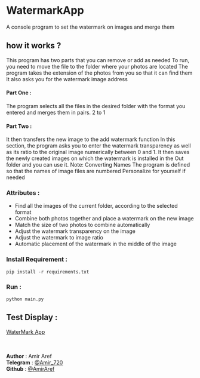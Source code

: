 
# WatermarkApp
A console program to set the watermark on images and merge them


## how it works ?
This program has two parts that you can remove or add as needed
To run, you need to move the file to the folder where your photos are located
The program takes the extension of the photos from you so that it can find them
It also asks you for the watermark image address

#### Part One :
The program selects all the files in the desired folder with the format you entered and merges them in pairs. 2 to 1

#### Part Two :
It then transfers the new image to the add watermark function
In this section, the program asks you to enter the watermark transparency as well as its ratio to the original image numerically between 0 and 1.
It then saves the newly created images on which the watermark is installed in the Out folder and you can use it.
Note: Converting Names The program is defined so that the names of image files are numbered
Personalize for yourself if needed

### Attributes :
- Find all the images of the current folder, according to the selected format
- Combine both photos together and place a watermark on the new image
- Match the size of two photos to combine automatically
- Adjust the watermark transparency on the image
- Adjust the watermark to image ratio
- Automatic placement of the watermark in the middle of the image

### Install Requirement :
```
pip install -r requirements.txt
```

### Run :
```
python main.py
```

## Test Display :
[WaterMark App](https://user-images.githubusercontent.com/81515807/130963412-1cd31375-ffda-418e-ad76-580d353adafe.mp4)

<br></br>
**Author** : Amir Aref <br />
**Telegram** : [@Amir_720](https://t.me/Amir_720)<br />
**Github** : [@AmirAref](https://github.com/AmirAref)<br />

